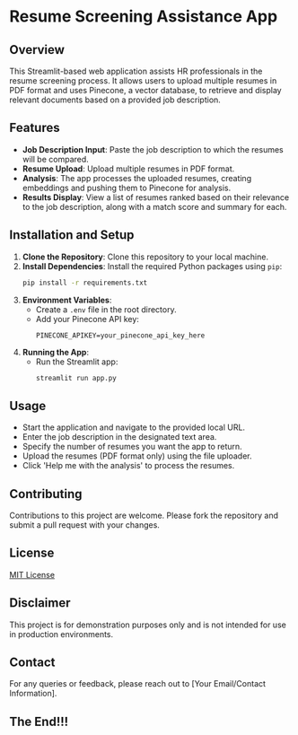 
# Resume Screening Assistance App

## Overview
This Streamlit-based web application assists HR professionals in the resume screening process. It allows users to upload multiple resumes in PDF format and uses Pinecone, a vector database, to retrieve and display relevant documents based on a provided job description.

## Features
- **Job Description Input**: Paste the job description to which the resumes will be compared.
- **Resume Upload**: Upload multiple resumes in PDF format.
- **Analysis**: The app processes the uploaded resumes, creating embeddings and pushing them to Pinecone for analysis.
- **Results Display**: View a list of resumes ranked based on their relevance to the job description, along with a match score and summary for each.

## Installation and Setup
1. **Clone the Repository**: Clone this repository to your local machine.
2. **Install Dependencies**: Install the required Python packages using `pip`:
    ```bash
    pip install -r requirements.txt
    ```
3. **Environment Variables**: 
    - Create a `.env` file in the root directory.
    - Add your Pinecone API key:
      ```
      PINECONE_APIKEY=your_pinecone_api_key_here
      ```
4. **Running the App**:
    - Run the Streamlit app:
      ```bash
      streamlit run app.py
      ```

## Usage
- Start the application and navigate to the provided local URL.
- Enter the job description in the designated text area.
- Specify the number of resumes you want the app to return.
- Upload the resumes (PDF format only) using the file uploader.
- Click 'Help me with the analysis' to process the resumes.

## Contributing
Contributions to this project are welcome. Please fork the repository and submit a pull request with your changes.

## License
[MIT License](LICENSE)

## Disclaimer
This project is for demonstration purposes only and is not intended for use in production environments.

## Contact
For any queries or feedback, please reach out to [Your Email/Contact Information].

## The End!!!